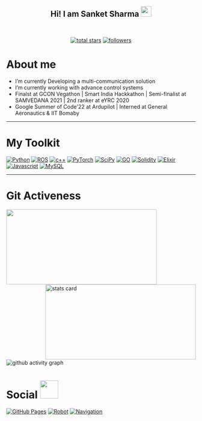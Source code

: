 <h2 align="center">
  Hi! I am Sanket Sharma
  <img src="https://media.giphy.com/media/hvRJCLFzcasrR4ia7z/giphy.gif" width="28">
</h2>
<br>
  
<p align="center">
  <a href="https://github.com/snktshrma?tab=repositories&sort=stargazers">
    <img alt="total stars" title="Total stars on GitHub" src="https://custom-icon-badges.herokuapp.com/badge/dynamic/json?logo=star&color=55960c&labelColor=488207&label=Stars&style=for-the-badge&query=%24.stars&url=https://api.github-star-counter.workers.dev/user/snktshrma"/></a>
  <a href="https://github.com/snktshrma?tab=followers">
    <img alt="followers" title="Follow me on Github" src="https://custom-icon-badges.herokuapp.com/github/followers/snktshrma?color=236ad3&labelColor=1155ba&style=for-the-badge&logo=person-add&label=Follow&logoColor=white"/></a>
</p>



<h1>About me</h1>

<ul>
<li> I’m currently Developing a multi-communication solution</li>
<li> I’m currently working with advance control systems</li>
<li> Finalst at GCON Vegathon | Smart India Hackkathon | Semi-finalist at SAMVEDANA 2021 | 2nd ranker at eYRC 2020</li>
<li> Google Summer of Code'22 at Ardupilot | Interned at General Aeronautics & IIT Bomaby</li>
 
</ul>

<hr> 


<h1>My Toolkit</h1>


<p> 
 <a href="#"><img alt="Python" src="https://img.shields.io/badge/Python-FFD43B?style=for-the-badge&logo=python&logoColor=blue"></a>
 <a href="#"><img alt="ROS" src="https://img.shields.io/badge/ROS-1572B6?style=for-the-badge&logo=ros&logoColor=white"></a>
  <a href="#"><img alt="c++" src="https://img.shields.io/badge/C%2B%2B-00599C?style=for-the-badge&logo=c%2B%2B&logoColor=white"></a>
  <a href="#"><img alt="PyTorch" src="https://img.shields.io/badge/PyTorch-F38020?style=for-the-badge&logo=pytorch&logoColor=black"></a>
 <a href="#"><img alt="SciPy" src="https://img.shields.io/badge/SciPy-430098?style=for-the-badge&logo=scipy&logoColor=black"></a>
   <a href="#"><img alt="GO" src="https://img.shields.io/badge/GO-1572B6?style=for-the-badge&logo=go&logoColor=white"></a>
  <a href="#"><img alt="Solidity" src="https://img.shields.io/badge/Solidity-e6e6e6?style=for-the-badge&logo=solidity&logoColor=black"></a>
   <a href="#"><img alt="Elixir" src="https://img.shields.io/badge/Elixir-FF9900?style=for-the-badge&logo=elixir&logoColor=#E57324"></a>
  <a href="#"><img alt="Javascript" src="https://img.shields.io/badge/JavaScript-323330?style=for-the-badge&logo=javascript&logoColor=F7DF1E"></a>
 <a href="#"><img alt="MySQL" src="https://img.shields.io/badge/MySQL-4ea94b?style=for-the-badge&logo=mysql&logoColor=black"></a>
</p>

  <hr>
  
 <h1><b>Git Activeness</b></h1>
 
 <p>
    <img height="200px" width="400" src="https://github-readme-stats.vercel.app/api?username=snktshrma&count_private=true&show_icons=true&bg_color=0D1117&text_color=FEFEFE&icon_color=FF0000&title_color=38D252&border_color=FEFEFE" />
    <img align="right" alt= "stats card" height="200px" width="400" src="https://github-readme-streak-stats.herokuapp.com/?user=snktshrma&theme=github-dark&border=FEFEFE">

</p>


![github activity graph](https://activity-graph.herokuapp.com/graph?username=snktshrma&bg_color=0D1117&color=38D252&point=FEFEFE&line=FF0000&hide_title=true)
 

<h1>Social <img src="https://media.giphy.com/media/YCVBc32RFdqKpkiIMF/giphy.gif" width="48" /></h1>

   <a href="mailto:sharma.sanket272@gmail.com"><img alt="GitHub Pages" src="https://img.shields.io/badge/Gmail-D14836?style=for-the-badge&logo=gmail&logoColor=white"></a>
   <a href="https://www.linkedin.com/in/sanket-sharma-2002/"><img alt="Robot" src="https://img.shields.io/badge/linkedin-%230077B5.svg?style=for-the-badge&logo=linkedin&logoColor=white"></a>
   <a href="https://instagram.com/snktshrma"><img alt="Navigation" src ="https://img.shields.io/badge/instagram-%231DA1F2.svg?style=for-the-badge&logo=Instagram&logoColor=white"></a>


